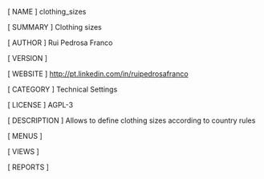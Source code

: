 [ NAME ]
clothing_sizes


[ SUMMARY ]
Clothing sizes


[ AUTHOR ]
Rui Pedrosa Franco


[ VERSION ]



[ WEBSITE ]
http://pt.linkedin.com/in/ruipedrosafranco


[ CATEGORY ]
Technical Settings


[ LICENSE ]
AGPL-3


[ DESCRIPTION ]
Allows to define clothing sizes according to country rules


[ MENUS ]



[ VIEWS ]



[ REPORTS ]
